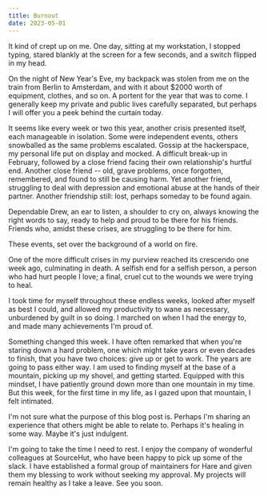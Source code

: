 ```yaml
---
title: Burnout
date: 2023-05-01
---
```


It kind of crept up on me. One day, sitting at my workstation, I stopped typing,
stared blankly at the screen for a few seconds, and a switch flipped in my head.

On the night of New Year's Eve, my backpack was stolen from me on the train from
Berlin to Amsterdam, and with it about $2000 worth of equipment, clothes, and so
on. A portent for the year that was to come. I generally keep my private and
public lives carefully separated, but perhaps I will offer you a peek behind the
curtain today.

It seems like every week or two this year, another crisis presented itself, each
manageable in isolation. Some were independent events, others snowballed as the
same problems escalated. Gossip at the hackerspace, my personal life put on
display and mocked. A difficult break-up in February, followed by a close friend
facing their own relationship's hurtful end. Another close friend -- old, grave
problems, once forgotten, remembered, and found to still be causing harm. Yet
another friend, struggling to deal with depression and emotional abuse at the
hands of their partner. Another friendship still: lost, perhaps someday to be
found again.

Dependable Drew, an ear to listen, a shoulder to cry on, always knowing the
right words to say, ready to help and proud to be there for his friends. Friends
who, amidst these crises, are struggling to be there for him.

These events, set over the background of a world on fire.

One of the more difficult crises in my purview reached its crescendo one week
ago, culminating in death. A selfish end for a selfish person, a person who had
hurt people I love; a final, cruel cut to the wounds we were trying to heal.

I took time for myself throughout these endless weeks, looked after myself as
best I could, and allowed my productivity to wane as necessary, unburdened by
guilt in so doing. I marched on when I had the energy to, and made many
achievements I'm proud of.

Something changed this week. I have often remarked that when you're staring down
a hard problem, one which might take years or even decades to finish, that you
have two choices: give up or get to work. The years are going to pass either
way. I am used to finding myself at the base of a mountain, picking up my
shovel, and getting started. Equipped with this mindset, I have patiently ground
down more than one mountain in my time. But this week, for the first time in my
life, as I gazed upon that mountain, I felt intimated.

I'm not sure what the purpose of this blog post is. Perhaps I'm sharing an
experience that others might be able to relate to. Perhaps it's healing in some
way. Maybe it's just indulgent.

I'm going to take the time I need to rest. I enjoy the company of wonderful
colleagues at SourceHut, who have been happy to pick up some of the slack. I
have established a formal group of maintainers for Hare and given them my
blessing to work without seeking my approval. My projects will remain healthy as
I take a leave. See you soon.
